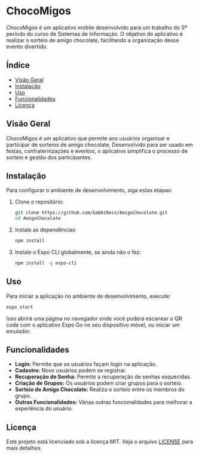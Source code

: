
# ChocoMigos

ChocoMigos é um aplicativo mobile desenvolvido para um trabalho do 5º período do curso de Sistemas de Informação. O objetivo do aplicativo é realizar o sorteio de amigo chocolate, facilitando a organização desse evento divertido.

## Índice

- [Visão Geral](#visão-geral)
- [Instalação](#instalação)
- [Uso](#uso)
- [Funcionalidades](#funcionalidades)
- [Licença](#licença)

## Visão Geral

ChocoMigos é um aplicativo que permite aos usuários organizar e participar de sorteios de amigo chocolate. Desenvolvido para ser usado em festas, confraternizações e eventos, o aplicativo simplifica o processo de sorteio e gestão dos participantes.

## Instalação

Para configurar o ambiente de desenvolvimento, siga estas etapas:

1. Clone o repositório:
    ```bash
    git clone https://github.com/GabbiReis/AmigoChocolate.git
    cd AmigoChocolate
    ```

2. Instale as dependências:
    ```bash
    npm install
    ```

3. Instale o Expo CLI globalmente, se ainda não o fez:
    ```bash
    npm install -g expo-cli
    ```

## Uso

Para iniciar a aplicação no ambiente de desenvolvimento, execute:

```bash
expo start
```

Isso abrirá uma página no navegador onde você poderá escanear o QR code com o aplicativo Expo Go no seu dispositivo móvel, ou iniciar um emulador.

## Funcionalidades

- **Login:** Permite que os usuários façam login na aplicação.
- **Cadastro:** Novo usuários podem se registrar.
- **Recuperação de Senha:** Permite a recuperação de senhas esquecidas.
- **Criação de Grupos:** Os usuários podem criar grupos para o sorteio.
- **Sorteio de Amigo Chocolate:** Realiza o sorteio entre os membros do grupo.
- **Outras Funcionalidades:** Várias outras funcionalidades para melhorar a experiência do usuário.


## Licença

Este projeto está licenciado sob a licença MIT. Veja o arquivo [LICENSE](LICENSE) para mais detalhes.
